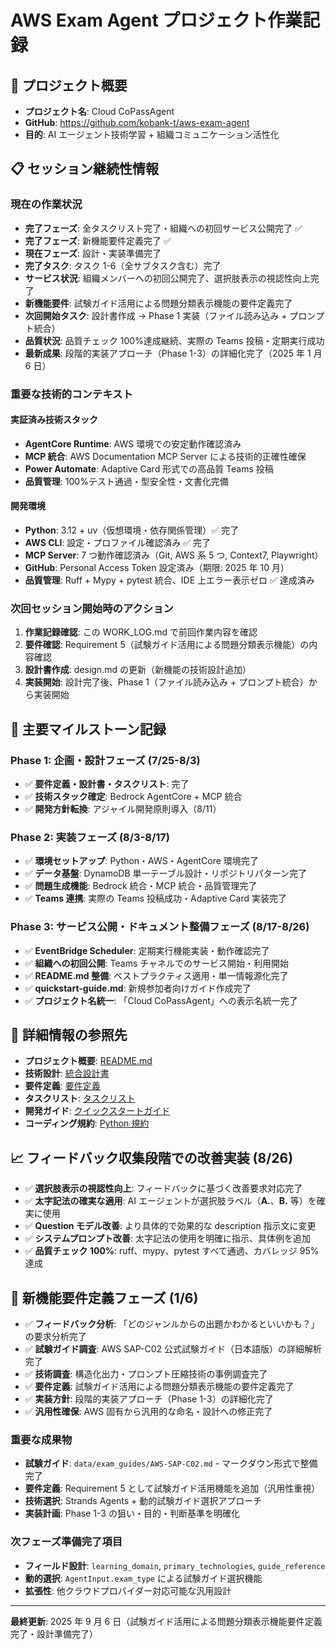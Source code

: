 # AWS Exam Agent プロジェクト作業記録

## 🎯 プロジェクト概要

- **プロジェクト名**: Cloud CoPassAgent
- **GitHub**: https://github.com/kobank-t/aws-exam-agent
- **目的**: AI エージェント技術学習 + 組織コミュニケーション活性化

## 📋 セッション継続性情報

### 現在の作業状況

- **完了フェーズ**: 全タスクリスト完了・組織への初回サービス公開完了 ✅
- **完了フェーズ**: 新機能要件定義完了 ✅
- **現在フェーズ**: 設計・実装準備完了
- **完了タスク**: タスク 1-6（全サブタスク含む）完了
- **サービス状況**: 組織メンバーへの初回公開完了、選択肢表示の視認性向上完了
- **新機能要件**: 試験ガイド活用による問題分類表示機能の要件定義完了
- **次回開始タスク**: 設計書作成 → Phase 1 実装（ファイル読み込み + プロンプト統合）
- **品質状況**: 品質チェック 100%達成継続、実際の Teams 投稿・定期実行成功
- **最新成果**: 段階的実装アプローチ（Phase 1-3）の詳細化完了（2025 年 1 月 6 日）

### 重要な技術的コンテキスト

#### 実証済み技術スタック

- **AgentCore Runtime**: AWS 環境での安定動作確認済み
- **MCP 統合**: AWS Documentation MCP Server による技術的正確性確保
- **Power Automate**: Adaptive Card 形式での高品質 Teams 投稿
- **品質管理**: 100%テスト通過・型安全性・文書化完備

#### 開発環境

- **Python**: 3.12 + uv（仮想環境・依存関係管理）✅ 完了
- **AWS CLI**: 設定・プロファイル確認済み ✅ 完了
- **MCP Server**: 7 つ動作確認済み（Git, AWS 系 5 つ, Context7, Playwright）
- **GitHub**: Personal Access Token 設定済み（期限: 2025 年 10 月）
- **品質管理**: Ruff + Mypy + pytest 統合、IDE 上エラー表示ゼロ ✅ 達成済み

### 次回セッション開始時のアクション

1. **作業記録確認**: この WORK_LOG.md で前回作業内容を確認
2. **要件確認**: Requirement 5（試験ガイド活用による問題分類表示機能）の内容確認
3. **設計書作成**: design.md の更新（新機能の技術設計追加）
4. **実装開始**: 設計完了後、Phase 1（ファイル読み込み + プロンプト統合）から実装開始

## 📅 主要マイルストーン記録

### Phase 1: 企画・設計フェーズ (7/25-8/3)

- ✅ **要件定義・設計書・タスクリスト**: 完了
- ✅ **技術スタック確定**: Bedrock AgentCore + MCP 統合
- ✅ **開発方針転換**: アジャイル開発原則導入（8/11）

### Phase 2: 実装フェーズ (8/3-8/17)

- ✅ **環境セットアップ**: Python・AWS・AgentCore 環境完了
- ✅ **データ基盤**: DynamoDB 単一テーブル設計・リポジトリパターン完了
- ✅ **問題生成機能**: Bedrock 統合・MCP 統合・品質管理完了
- ✅ **Teams 連携**: 実際の Teams 投稿成功・Adaptive Card 実装完了

### Phase 3: サービス公開・ドキュメント整備フェーズ (8/17-8/26)

- ✅ **EventBridge Scheduler**: 定期実行機能実装・動作確認完了
- ✅ **組織への初回公開**: Teams チャネルでのサービス開始・利用開始
- ✅ **README.md 整備**: ベストプラクティス適用・単一情報源化完了
- ✅ **quickstart-guide.md**: 新規参加者向けガイド作成完了
- ✅ **プロジェクト名統一**: 「Cloud CoPassAgent」への表示名統一完了

## 🔗 詳細情報の参照先

- **プロジェクト概要**: [README.md](README.md)
- **技術設計**: [統合設計書](.kiro/specs/aws-exam-agent/design.md)
- **要件定義**: [要件定義](.kiro/specs/aws-exam-agent/requirements.md)
- **タスクリスト**: [タスクリスト](.kiro/specs/aws-exam-agent/tasks.md)
- **開発ガイド**: [クイックスタートガイド](docs/quickstart-guide.md)
- **コーディング規約**: [Python 規約](.kiro/steering/python-coding-standards.md)

## 📈 フィードバック収集段階での改善実装 (8/26)

- ✅ **選択肢表示の視認性向上**: フィードバックに基づく改善要求対応完了
- ✅ **太字記法の確実な適用**: AI エージェントが選択肢ラベル（**A.**、**B.** 等）を確実に使用
- ✅ **Question モデル改善**: より具体的で効果的な description 指示文に変更
- ✅ **システムプロンプト改善**: 太字記法の使用を明確に指示、具体例を追加
- ✅ **品質チェック 100%**: ruff、mypy、pytest すべて通過、カバレッジ 95%達成

## 🎯 新機能要件定義フェーズ (1/6)

- ✅ **フィードバック分析**: 「どのジャンルからの出題かわかるといいかも？」の要求分析完了
- ✅ **試験ガイド調査**: AWS SAP-C02 公式試験ガイド（日本語版）の詳細解析完了
- ✅ **技術調査**: 構造化出力・プロンプト圧縮技術の事例調査完了
- ✅ **要件定義**: 試験ガイド活用による問題分類表示機能の要件定義完了
- ✅ **実装方針**: 段階的実装アプローチ（Phase 1-3）の詳細化完了
- ✅ **汎用性確保**: AWS 固有から汎用的な命名・設計への修正完了

### 重要な成果物

- **試験ガイド**: `data/exam_guides/AWS-SAP-C02.md` - マークダウン形式で整備完了
- **要件定義**: Requirement 5 として試験ガイド活用機能を追加（汎用性重視）
- **技術選択**: Strands Agents + 動的試験ガイド選択アプローチ
- **実装計画**: Phase 1-3 の狙い・目的・判断基準を明確化

### 次フェーズ準備完了項目

- **フィールド設計**: `learning_domain`, `primary_technologies`, `guide_reference`
- **動的選択**: `AgentInput.exam_type` による試験ガイド選択機能
- **拡張性**: 他クラウドプロバイダー対応可能な汎用設計

---

**最終更新**: 2025 年 9 月 6 日（試験ガイド活用による問題分類表示機能要件定義完了・設計準備完了）
